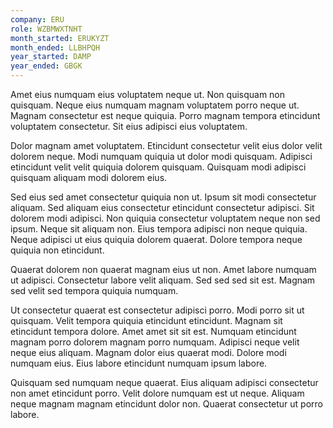 ```yaml
---
company: ERU
role: WZBMWXTNHT
month_started: ERUKYZT
month_ended: LLBHPQH
year_started: DAMP
year_ended: GBGK
---
```


Amet eius numquam eius voluptatem neque ut. Non quisquam non quisquam. Neque eius numquam magnam voluptatem porro neque ut. Magnam consectetur est neque quiquia. Porro magnam tempora etincidunt voluptatem consectetur. Sit eius adipisci eius voluptatem.

Dolor magnam amet voluptatem. Etincidunt consectetur velit eius dolor velit dolorem neque. Modi numquam quiquia ut dolor modi quisquam. Adipisci etincidunt velit velit quiquia dolorem quisquam. Quisquam modi adipisci quisquam aliquam modi dolorem eius.

Sed eius sed amet consectetur quiquia non ut. Ipsum sit modi consectetur aliquam. Sed aliquam eius consectetur etincidunt consectetur adipisci. Sit dolorem modi adipisci. Non quiquia consectetur voluptatem neque non sed ipsum. Neque sit aliquam non. Eius tempora adipisci non neque quiquia. Neque adipisci ut eius quiquia dolorem quaerat. Dolore tempora neque quiquia non etincidunt.

Quaerat dolorem non quaerat magnam eius ut non. Amet labore numquam ut adipisci. Consectetur labore velit aliquam. Sed sed sed sit est. Magnam sed velit sed tempora quiquia numquam.

Ut consectetur quaerat est consectetur adipisci porro. Modi porro sit ut quisquam. Velit tempora quiquia etincidunt etincidunt. Magnam sit etincidunt tempora dolore. Amet amet sit sit est. Numquam etincidunt magnam porro dolorem magnam porro numquam. Adipisci neque velit neque eius aliquam. Magnam dolor eius quaerat modi. Dolore modi numquam eius. Eius labore etincidunt numquam ipsum labore.

Quisquam sed numquam neque quaerat. Eius aliquam adipisci consectetur non amet etincidunt porro. Velit dolore numquam est ut neque. Aliquam neque magnam magnam etincidunt dolor non. Quaerat consectetur ut porro labore.
    